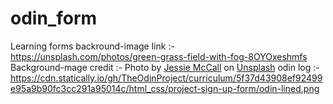 # odin_form
Learning forms
backround-image link :- https://unsplash.com/photos/green-grass-field-with-fog-8OYOxeshmfs
Background-mage credit :- Photo by <a href="https://unsplash.com/@littlegreeneyes?utm_content=creditCopyText&utm_medium=referral&utm_source=unsplash">Jessie McCall</a> on <a href="https://unsplash.com/photos/green-grass-field-with-fog-8OYOxeshmfs?utm_content=creditCopyText&utm_medium=referral&utm_source=unsplash">Unsplash</a>
odin log :- https://cdn.statically.io/gh/TheOdinProject/curriculum/5f37d43908ef92499e95a9b90fc3cc291a95014c/html_css/project-sign-up-form/odin-lined.png

